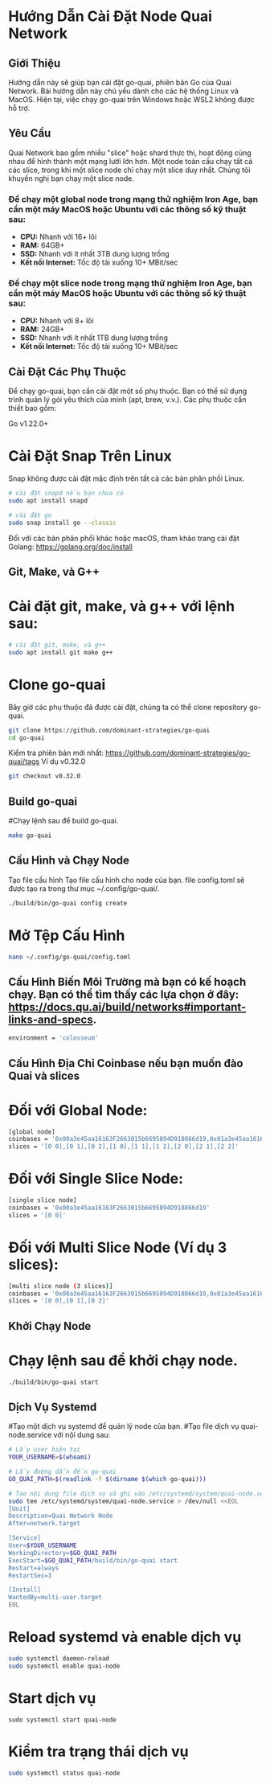# Hướng Dẫn Cài Đặt Node Quai Network

## Giới Thiệu
Hướng dẫn này sẽ giúp bạn cài đặt go-quai, phiên bản Go của Quai Network. Bài hướng dẫn này chủ yếu dành cho các hệ thống Linux và MacOS. Hiện tại, việc chạy go-quai trên Windows hoặc WSL2 không được hỗ trợ.

## Yêu Cầu
Quai Network bao gồm nhiều "slice" hoặc shard thực thi, hoạt động cùng nhau để hình thành một mạng lưới lớn hơn. Một node toàn cầu chạy tất cả các slice, trong khi một slice node chỉ chạy một slice duy nhất. Chúng tôi khuyến nghị bạn chạy một slice node.

### Để chạy một global node trong mạng thử nghiệm Iron Age, bạn cần một máy MacOS hoặc Ubuntu với các thông số kỹ thuật sau:
- **CPU:** Nhanh với 16+ lõi
- **RAM:** 64GB+
- **SSD:** Nhanh với ít nhất 3TB dung lượng trống
- **Kết nối Internet:** Tốc độ tải xuống 10+ MBit/sec

### Để chạy một slice node trong mạng thử nghiệm Iron Age, bạn cần một máy MacOS hoặc Ubuntu với các thông số kỹ thuật sau:
- **CPU:** Nhanh với 8+ lõi
- **RAM:** 24GB+
- **SSD:** Nhanh với ít nhất 1TB dung lượng trống
- **Kết nối Internet:** Tốc độ tải xuống 10+ MBit/sec

## Cài Đặt Các Phụ Thuộc
Để chạy go-quai, bạn cần cài đặt một số phụ thuộc. Bạn có thể sử dụng trình quản lý gói yêu thích của mình (apt, brew, v.v.). Các phụ thuộc cần thiết bao gồm:

Go v1.22.0+
# Cài Đặt Snap Trên Linux
Snap không được cài đặt mặc định trên tất cả các bản phân phối Linux.
```bash
# cài đặt snapd nếu bạn chưa có
sudo apt install snapd

# cài đặt go
sudo snap install go --classic
```
Đối với các bản phân phối khác hoặc macOS, tham khảo trang cài đặt Golang: https://golang.org/doc/install

## Git, Make, và G++
# Cài đặt git, make, và g++ với lệnh sau:
```bash
# cài đặt git, make, và g++
sudo apt install git make g++
```
# Clone go-quai
Bây giờ các phụ thuộc đã được cài đặt, chúng ta có thể clone repository go-quai.

```bash
git clone https://github.com/dominant-strategies/go-quai
cd go-quai
```
Kiểm tra phiên bản mới nhất: https://github.com/dominant-strategies/go-quai/tags
Ví dụ v0.32.0

```bash
git checkout v0.32.0
```
## Build go-quai
#Chạy lệnh sau để build go-quai.

```bash
make go-quai
```
## Cấu Hình và Chạy Node
Tạo file cấu hình
Tạo file cấu hình cho node của bạn. file config.toml sẽ được tạo ra trong thư mục ~/.config/go-quai/.

```bash
./build/bin/go-quai config create
```
# Mở Tệp Cấu Hình

```bash
nano ~/.config/go-quai/config.toml
```
## Cấu Hình Biến Môi Trường mà bạn có kế hoạch chạy. Bạn có thể tìm thấy các lựa chọn ở đây: https://docs.qu.ai/build/networks#important-links-and-specs.

```bash
environment = 'colosseum'
```
## Cấu Hình Địa Chỉ Coinbase nếu bạn muốn đào Quai và slices
# Đối với Global Node:

```bash
[global node]
coinbases = '0x00a3e45aa16163F2663015b6695894D918866d19,0x01a3e45aa16163F2663015b6695894D918866d19,0x02a3e45aa16163F2663015b6695894D918866d19,0x10a3e45aa16163F2663015b6695894D918866d19,0x11a3e45aa16163F2663015b6695894D918866d19,0x12a3e45aa16163F2663015b6695894D918866d19,0x20a3e45aa16163F2663015b6695894D918866d19,0x21a3e45aa16163F2663015b6695894D918866d19,0x22a3e45aa16163F2663015b6695894D918866d19'
slices = '[0 0],[0 1],[0 2],[1 0],[1 1],[1 2],[2 0],[2 1],[2 2]'
```
# Đối với Single Slice Node:

```bash
[single slice node]
coinbases = '0x00a3e45aa16163F2663015b6695894D918866d19'
slices = '[0 0]'
```
# Đối với Multi Slice Node (Ví dụ 3 slices):

```bash
[multi slice node (3 slices)]
coinbases = '0x00a3e45aa16163F2663015b6695894D918866d19,0x01a3e45aa16163F2663015b6695894D918866d19,0x02a3e45aa16163F2663015b6695894D918866d19'
slices = '[0 0],[0 1],[0 2]'
```
## Khởi Chạy Node
# Chạy lệnh sau để khởi chạy node.

```bash
./build/bin/go-quai start
```
## Dịch Vụ Systemd
#Tạo một dịch vụ systemd để quản lý node của bạn.
#Tạo file dịch vụ quai-node.service với nội dung sau:

```bash
# Lấy user hiện tại
YOUR_USERNAME=$(whoami)

# Lấy đường dẫn đến go-quai
GO_QUAI_PATH=$(readlink -f $(dirname $(which go-quai)))

# Tạo nội dung file dịch vụ và ghi vào /etc/systemd/system/quai-node.service
sudo tee /etc/systemd/system/quai-node.service > /dev/null <<EOL
[Unit]
Description=Quai Network Node
After=network.target

[Service]
User=$YOUR_USERNAME
WorkingDirectory=$GO_QUAI_PATH
ExecStart=$GO_QUAI_PATH/build/bin/go-quai start
Restart=always
RestartSec=3

[Install]
WantedBy=multi-user.target
EOL
```
# Reload systemd và enable dịch vụ

```bash
sudo systemctl daemon-reload
sudo systemctl enable quai-node
```
# Start dịch vụ

```****
sudo systemctl start quai-node
```
# Kiểm tra trạng thái dịch vụ

```bash
sudo systemctl status quai-node
```
